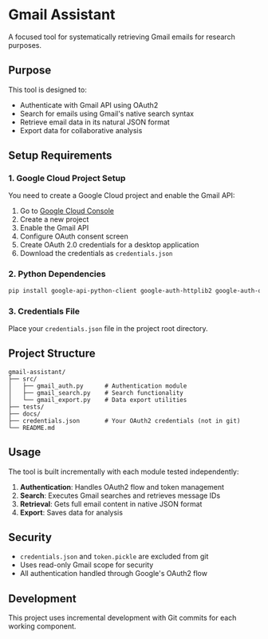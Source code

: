 # Gmail Assistant

A focused tool for systematically retrieving Gmail emails for research purposes.

## Purpose

This tool is designed to:
- Authenticate with Gmail API using OAuth2
- Search for emails using Gmail's native search syntax
- Retrieve email data in its natural JSON format
- Export data for collaborative analysis

## Setup Requirements

### 1. Google Cloud Project Setup
You need to create a Google Cloud project and enable the Gmail API:

1. Go to [Google Cloud Console](https://console.cloud.google.com/)
2. Create a new project
3. Enable the Gmail API
4. Configure OAuth consent screen
5. Create OAuth 2.0 credentials for a desktop application
6. Download the credentials as `credentials.json`

### 2. Python Dependencies
```bash
pip install google-api-python-client google-auth-httplib2 google-auth-oauthlib
```

### 3. Credentials File
Place your `credentials.json` file in the project root directory.

## Project Structure

```
gmail-assistant/
├── src/
│   ├── gmail_auth.py      # Authentication module
│   ├── gmail_search.py    # Search functionality
│   └── gmail_export.py    # Data export utilities
├── tests/
├── docs/
├── credentials.json       # Your OAuth2 credentials (not in git)
└── README.md
```

## Usage

The tool is built incrementally with each module tested independently:

1. **Authentication**: Handles OAuth2 flow and token management
2. **Search**: Executes Gmail searches and retrieves message IDs
3. **Retrieval**: Gets full email content in native JSON format
4. **Export**: Saves data for analysis

## Security

- `credentials.json` and `token.pickle` are excluded from git
- Uses read-only Gmail scope for security
- All authentication handled through Google's OAuth2 flow

## Development

This project uses incremental development with Git commits for each working component.

